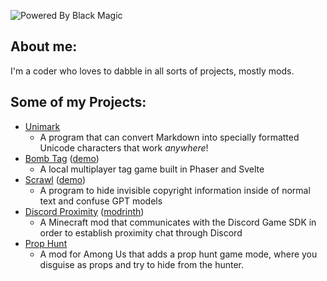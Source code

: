 ![Powered By Black Magic](https://forthebadge.com/images/badges/powered-by-black-magic.svg)

## About me:
I'm a coder who loves to dabble in all sorts of projects, mostly mods.

## Some of my Projects:
- [Unimark](https://github.com/ugackMiner53/Unimark)
    - A program that can convert Markdown into specially formatted Unicode characters that work *anywhere*!
- [Bomb Tag](https://github.com/ugackMiner53/bomb-tag) ([demo](https://ugackminer53.github.io/bomb-tag/))
    - A local multiplayer tag game built in Phaser and Svelte
- [Scrawl](https://github.com/ugackMiner53/scrawl) ([demo](https://ugackminer53.github.io/scrawl/))
    - A program to hide invisible copyright information inside of normal text and confuse GPT models
- [Discord Proximity](https://github.com/ugackMiner53/DiscordProximity) ([modrinth](https://modrinth.com/mod/discord-proximity))
    - A Minecraft mod that communicates with the Discord Game SDK in order to establish proximity chat through Discord
- [Prop Hunt](https://github.com/ugackMiner53/PropHunt)
    - A mod for Among Us that adds a prop hunt game mode, where you disguise as props and try to hide from the hunter.
